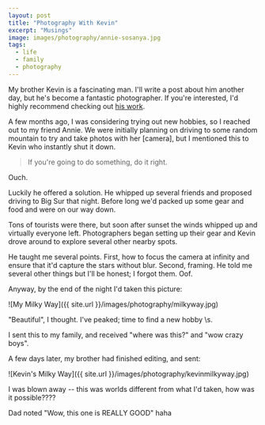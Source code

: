 ```yaml
---
layout: post
title: "Photography With Kevin"
excerpt: "Musings"
image: images/photography/annie-sosanya.jpg
tags: 
  - life
  - family
  - photography
---
```


My brother Kevin is a fascinating man. I'll write a post about him another day, but he's become
a fantastic photographer. If you're interested, I'd highly recommend checking out [his work](http://akevinyang.com).

A few months ago, I was considering trying out new hobbies, so I reached out to my friend Annie. We were initially
planning on driving to some random mountain to try and take photos with her [camera], but I mentioned this to 
Kevin who instantly shut it down. 

> If you're going to do something, do it right.

Ouch.

Luckily he offered a solution. He whipped up several friends and proposed driving to Big Sur that night. Before long
we'd packed up some gear and food and were on our way down. 

Tons of tourists were there, but soon after sunset the winds whipped up and virtually everyone left. Photographers began
setting up their gear and Kevin drove around to explore several other nearby spots. 

He taught me several points. First, how to focus the camera at infinity and ensure that it'd capture the stars
without blur. Second, framing. He told me several other things but I'll be honest; I forgot them. Oof.

Anyway, by the end of the night I'd taken this picture:

![My Milky Way]({{ site.url }}/images/photography/milkyway.jpg)

"Beautiful", I thought. I've peaked; time to find a new hobby \s. 

I sent this to my family, and received "where was this?" and "wow crazy boys".

A few days later, my brother had finished editing, and sent:

![Kevin's Milky Way]({{ site.url }}/images/photography/kevinmilkyway.jpg)

I was blown away -- this was worlds different from what I'd taken, how was it possible????

Dad noted "Wow, this one is REALLY GOOD" haha
